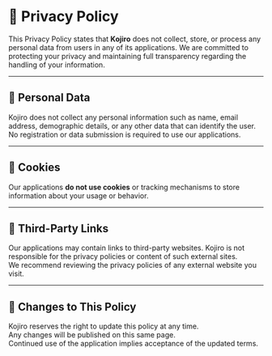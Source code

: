 # 📄 Privacy Policy

This Privacy Policy states that **Kojiro** does not collect, store, or process any personal data from users in any of its applications. We are committed to protecting your privacy and maintaining full transparency regarding the handling of your information.

---

## 📌 Personal Data

Kojiro does not collect any personal information such as name, email address, demographic details, or any other data that can identify the user.  
No registration or data submission is required to use our applications.

---

## 🍪 Cookies

Our applications **do not use cookies** or tracking mechanisms to store information about your usage or behavior.

---

## 🔗 Third-Party Links

Our applications may contain links to third-party websites. Kojiro is not responsible for the privacy policies or content of such external sites.  
We recommend reviewing the privacy policies of any external website you visit.

---

## 📅 Changes to This Policy

Kojiro reserves the right to update this policy at any time.  
Any changes will be published on this same page.  
Continued use of the application implies acceptance of the updated terms.
